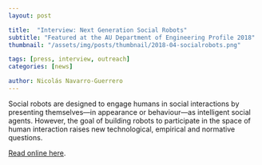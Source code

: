 ```yaml
---
layout: post

title:  "Interview: Next Generation Social Robots"
subtitle: "Featured at the AU Department of Engineering Profile 2018"
thumbnail: "/assets/img/posts/thumbnail/2018-04-socialrobots.png"

tags: [press, interview, outreach]
categories: [news]

author: Nicolás Navarro-Guerrero
---
```


Social robots are designed to engage humans in social interactions by presenting themselves—in appearance or behaviour—as intelligent social agents. However, the goal of building robots to participate in the space of human interaction raises new technological, empirical and normative questions.

<a href="https://ece.au.dk/en/research/examples-of-research-projects/next-generation-social-robots/" target="_blank">Read online here</a>.

<!--more-->


